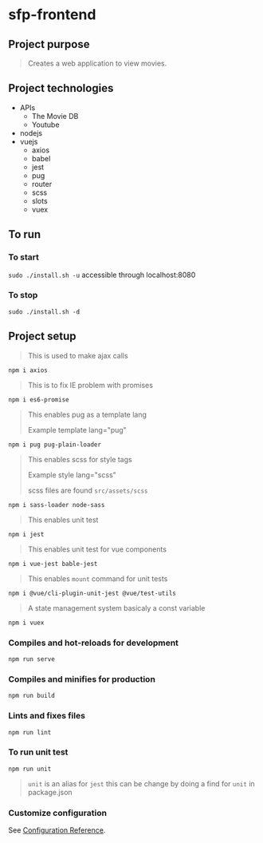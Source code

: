 # sfp-frontend

## Project purpose
> Creates a web application to view movies.

## Project technologies
- APIs
  - The Movie DB
  - Youtube
- nodejs
- vuejs
  - axios
  - babel
  - jest
  - pug
  - router
  - scss
  - slots
  - vuex

## To run
### To start
```sudo ./install.sh -u```
accessible through localhost:8080

### To stop
```sudo ./install.sh -d```

## Project setup
> This is used to make ajax calls
>
```npm i axios```
> This is to fix IE problem with promises
>
```npm i es6-promise```
> This enables pug as a template lang
>
> Example template lang="pug"
>
```npm i pug pug-plain-loader```
> This enables scss for style tags
>
> Example style lang="scss"
>
> scss files are found `src/assets/scss`
>
```npm i sass-loader node-sass```
> This enables unit test
>
```npm i jest```
> This enables unit test for vue components
>
```npm i vue-jest bable-jest```
> This enables `mount` command for unit tests
>
```npm i @vue/cli-plugin-unit-jest @vue/test-utils```
> A state management system basicaly a const variable
>
```npm i vuex```

### Compiles and hot-reloads for development
```npm run serve```

### Compiles and minifies for production
```npm run build```

### Lints and fixes files
```npm run lint```

### To run unit test
```npm run unit```
> `unit` is an alias for `jest` this
> can be change by doing a find for
> `unit` in package.json


### Customize configuration
See [Configuration Reference](https://cli.vuejs.org/config/).
